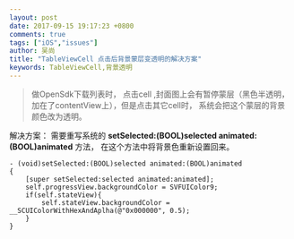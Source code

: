 ```yaml
---
layout: post
date: 2017-09-15 19:17:23 +0800
comments: true
tags: ["iOS","issues"]
author: 吴尚
title: "TableViewCell 点击后背景蒙层变透明的解决方案"
keywords: TableViewCell,背景透明
---
```


> 做OpenSdk下载列表时， 点击cell ,封面图上会有暂停蒙层（黑色半透明，加在了contentView上），但是点击其它cell时， 系统会把这个蒙层的背景颜色改为透明。 

解决方案： 需要重写系统的 **setSelected:(BOOL)selected animated:(BOOL)animated**  方法， 在这个方法中将背景色重新设置回来。

```objc
- (void)setSelected:(BOOL)selected animated:(BOOL)animated
{
    [super setSelected:selected animated:animated];
    self.progressView.backgroundColor = SVFUIColor9;
    if(self.stateView){
        self.stateView.backgroundColor = __SCUIColorWithHexAndAplha(@"0x000000", 0.5);
    }
}
```